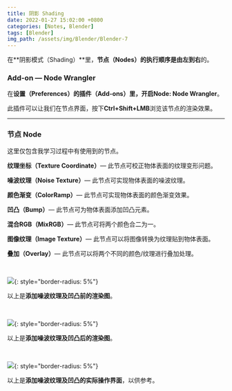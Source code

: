 ```yaml
---
title: 阴影 Shading
date: 2022-01-27 15:02:00 +0800
categories: [Notes, Blender]
tags: [Blender]
img_path: /assets/img/Blender/Blender-7
---
```


在**阴影模式（Shading）**里，**节点（Nodes）**的执行顺序是**由左到右**的。

### **Add-on — Node Wrangler**

在**设置（Preferences）**的**插件（Add-ons）**里，开启**Node: Node Wrangler**。

此插件可以让我们在节点界面，按下**Ctrl+Shift+LMB**浏览该节点的渲染效果。

---

### **节点 Node**

这里仅包含我学习过程中有使用到的节点。

**纹理坐标（Texture Coordinate）**— 此节点可校正物体表面的纹理变形问题。

**噪波纹理（Noise Texture）**— 此节点可实现物体表面的噪波纹理。

**颜色渐变（ColorRamp）**— 此节点可实现物体表面的颜色渐变效果。

**凹凸（Bump）**— 此节点可为物体表面添加凹凸元素。

**混合RGB（MixRGB）**— 此节点可将两个颜色合二为一。

**图像纹理（Image Texture）**— 此节点可以将图像转换为纹理贴到物体表面。

**叠加（Overlay）**— 此节点可以将两个不同的颜色/纹理进行叠加处理。

<br>

![](before-noise-texture.png){: style="border-radius: 5%"}

以上是**添加噪波纹理及凹凸前的渲染图**。

<br>

![](after-noise-texture.png){: style="border-radius: 5%"}

以上是**添加噪波纹理及凹凸后的渲染图**。

<br>

![](screenshot-1.png){: style="border-radius: 5%"}

以上是**添加噪波纹理及凹凸的实际操作界面**，以供参考。
